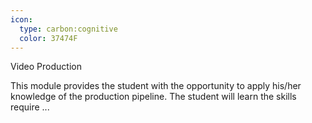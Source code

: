```yaml
---
icon:
  type: carbon:cognitive
  color: 37474F
---
```

Video Production

This module provides the student with the opportunity to apply his/her knowledge of the production pipeline. The student will learn the skills require ... 
